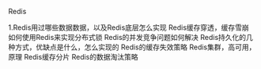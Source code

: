 Redis

1.Redis用过哪些数据数据，以及Redis底层怎么实现
Redis缓存穿透，缓存雪崩
如何使用Redis来实现分布式锁
Redis的并发竞争问题如何解决
Redis持久化的几种方式，优缺点是什么，怎么实现的
Redis的缓存失效策略
Redis集群，高可用，原理
Redis缓存分片
Redis的数据淘汰策略
